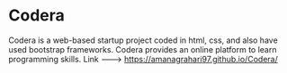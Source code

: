 # Codera
Codera is a web-based startup project coded in html, css, and also have used bootstrap frameworks.
Codera provides an online platform to learn programming skills.
Link --->  https://amanagrahari97.github.io/Codera/

